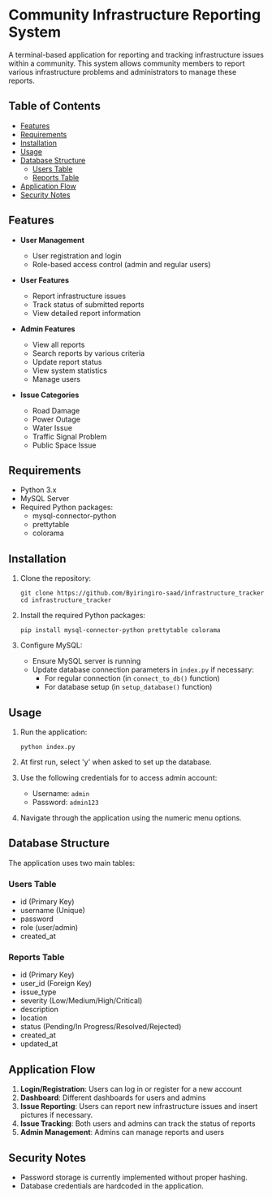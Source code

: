 # Community Infrastructure Reporting System

A terminal-based application for reporting and tracking infrastructure issues within a community. This system allows community members to report various infrastructure problems and administrators to manage these reports.

## Table of Contents
- [Features](#features)
- [Requirements](#requirements)
- [Installation](#installation)
- [Usage](#usage)
- [Database Structure](#database-structure)
  - [Users Table](#users-table)
  - [Reports Table](#reports-table)
- [Application Flow](#application-flow)
- [Security Notes](#security-notes)

## Features

- **User Management**

  - User registration and login
  - Role-based access control (admin and regular users)

- **User Features**

  - Report infrastructure issues
  - Track status of submitted reports
  - View detailed report information

- **Admin Features**

  - View all reports
  - Search reports by various criteria
  - Update report status
  - View system statistics
  - Manage users

- **Issue Categories**
  - Road Damage
  - Power Outage
  - Water Issue
  - Traffic Signal Problem
  - Public Space Issue

## Requirements

- Python 3.x
- MySQL Server
- Required Python packages:
  - mysql-connector-python
  - prettytable
  - colorama

## Installation

1. Clone the repository:

   ```
   git clone https://github.com/Byiringiro-saad/infrastructure_tracker
   cd infrastructure_tracker
   ```

2. Install the required Python packages:

   ```
   pip install mysql-connector-python prettytable colorama
   ```

3. Configure MySQL:
   - Ensure MySQL server is running
   - Update database connection parameters in `index.py` if necessary:
     - For regular connection (in `connect_to_db()` function)
     - For database setup (in `setup_database()` function)

## Usage

1. Run the application:

   ```
   python index.py
   ```

2. At first run, select 'y' when asked to set up the database.

3. Use the following credentials for to access admin account:

   - Username: `admin`
   - Password: `admin123`

4. Navigate through the application using the numeric menu options.

## Database Structure

The application uses two main tables:

### Users Table

- id (Primary Key)
- username (Unique)
- password
- role (user/admin)
- created_at

### Reports Table

- id (Primary Key)
- user_id (Foreign Key)
- issue_type
- severity (Low/Medium/High/Critical)
- description
- location
- status (Pending/In Progress/Resolved/Rejected)
- created_at
- updated_at

## Application Flow

1. **Login/Registration**: Users can log in or register for a new account
2. **Dashboard**: Different dashboards for users and admins
3. **Issue Reporting**: Users can report new infrastructure issues and insert pictures if necessary.
4. **Issue Tracking**: Both users and admins can track the status of reports
5. **Admin Management**: Admins can manage reports and users

## Security Notes

- Password storage is currently implemented without proper hashing.
- Database credentials are hardcoded in the application.
